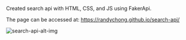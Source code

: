 Created search api with HTML, CSS, and JS using FakerApi.

The page can be accessed at: https://randychong.github.io/search-api/

![search-api-alt-img](https://user-images.githubusercontent.com/80119466/113944388-0cde1100-97ca-11eb-8c29-189492b6c123.png)
